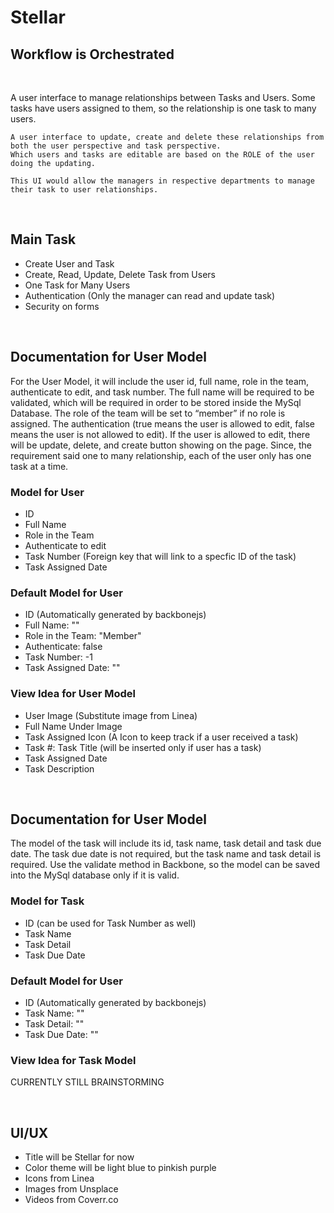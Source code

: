 <h1>Stellar</h1>
<h2>Workflow is Orchestrated</h2>
<br>
<p>
    A user interface to manage relationships between Tasks and Users. 
    Some tasks have users assigned to them, so the relationship is one task to many users. 
    
    A user interface to update, create and delete these relationships from both the user perspective and task perspective. 
    Which users and tasks are editable are based on the ROLE of the user doing the updating. 
    
    This UI would allow the managers in respective departments to manage their task to user relationships.
</p>

<br>
<h2>Main Task</h2>
    <p> 
        <ul>
            <li>Create User and Task</li>
            <li>Create, Read, Update, Delete Task from Users</li>
            <li>One Task for Many Users </li>
            <li>Authentication (Only the manager can read and update task)</li>
            <li>Security on forms</li>
        </ul>
    </p>

<br>

<h2>Documentation for User Model</h2>
<p>
    For the User Model, it will include the user id, full name, role in the team, authenticate to edit, and task number. 
    The full name will be required to be validated, which will be required in order to be stored inside the MySql Database. 
    The role of the team will be set to “member” if no role is assigned. 
    The authentication (true means the user is allowed to edit, false means the user is not allowed to edit). 
    If the user is allowed to edit, there will be update, delete, and create button showing on the page. Since, 
    the requirement said one to many relationship, each of the user only has one task at a time.
</p>

<h3>Model for User</h3>
<p> 
    <ul>
        <li>ID</li>
        <li>Full Name</li>
        <li>Role in the Team</li>
        <li>Authenticate to edit</li>
        <li>Task Number (Foreign key that will link to a specfic ID of the task)</li>
        <li>Task Assigned Date</li>
    </ul>
</p>

<h3>Default Model for User</h3>
<p> 
    <ul>
        <li>ID (Automatically generated by backbonejs)</li>
        <li>Full Name: ""</li>
        <li>Role in the Team: "Member"</li>
        <li>Authenticate: false</li>
        <li>Task Number: -1</li>
        <li>Task Assigned Date: ""</li>
    </ul>
</p>

<h3>View Idea for User Model</h3>
<p> 
    <ul>
        <li>User Image (Substitute image from Linea)</li>
        <li>Full Name Under Image</li>
        <li>Task Assigned Icon (A Icon to keep track if a user received a task)</li>
        <li>Task #: Task Title (will be inserted only if user has a task)</li>
        <li>Task Assigned Date</li>
        <li>Task Description</li>
    </ul>
</p>


<br>
<h2>Documentation for User Model</h2>
<p>
    The model of the task will include its id, task name, task detail and task due date.
    The task due date is not required, but the task name and task detail is required. Use the validate method in Backbone, 
    so the model can be saved into the MySql database only if it is valid.
</p>

<h3>Model for Task</h3>
<p> 
    <ul>
        <li>ID (can be used for Task Number as well)</li>
        <li>Task Name</li>
        <li>Task Detail</li>
        <li>Task Due Date</li>
    </ul>
</p>

<h3>Default Model for User</h3>
<p> 
    <ul>
        <li>ID (Automatically generated by backbonejs)</li>
        <li>Task Name: ""</li>
        <li>Task Detail: ""</li>
        <li>Task Due Date: ""</li>
    </ul>
</p>

<h3>View Idea for Task Model</h3>
<p> 
    CURRENTLY STILL BRAINSTORMING
</p>

<br>

<h2>UI/UX</h2>
<p> 
    <ul>
        <li>Title will be Stellar for now</li>
        <li>Color theme will be light blue to pinkish purple</li>
        <li>Icons from Linea</li>
        <li>Images from Unsplace</li>
        <li>Videos from Coverr.co</li>
    </ul>
</p>